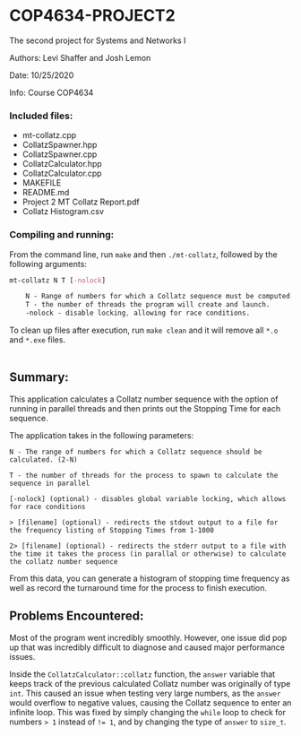 # COP4634-PROJECT2
The second project for Systems and Networks I

Authors: Levi Shaffer and Josh Lemon

Date: 10/25/2020

Info: Course COP4634

### Included files:

* mt-collatz.cpp
* CollatzSpawner.hpp
* CollatzSpawner.cpp
* CollatzCalculator.hpp
* CollatzCalculator.cpp
* MAKEFILE
* README.md
* Project 2 MT Collatz Report.pdf
* Collatz Histogram.csv

### Compiling and running:

From the command line, run `make` and then `./mt-collatz`, followed by the following arguments:

```css
mt-collatz N T [-nolock]

    N - Range of numbers for which a Collatz sequence must be computed.
    T - the number of threads the program will create and launch.
    -nolock - disable locking, allowing for race conditions.
```

To clean up files after execution, run `make clean` and it will remove all `*.o` and `*.exe` files.<br/><br/>

## Summary:  
This application calculates a Collatz number sequence with the option of running in parallel threads and then prints out the Stopping Time for each sequence.

The application takes in the following parameters:

`N - The range of numbers for which a Collatz sequence should be calculated. (2-N)`

`T - the number of threads for the process to spawn to calculate the sequence in parallel`

`[-nolock] (optional) - disables global variable locking, which allows for race conditions`

`> [filename] (optional) - redirects the stdout output to a file for the frequency listing of Stopping Times from 1-1000`

`2> [filename] (optional) - redirects the stderr output to a file with the time it takes the process (in parallal or otherwise) to calculate the collatz number sequence`

From this data, you can generate a histogram of stopping time frequency as well as record the turnaround time for the process to finish execution.

## Problems Encountered:

Most of the program went incredibly smoothly. However, one issue did pop up that was incredibly difficult to diagnose and caused major performance issues. 

Inside the `CollatzCalculator::collatz` function, the `answer` variable that keeps track of the previous calculated Collatz number was originally of type `int`. This caused an issue when testing very large numbers, as the `answer` would overflow to negative values, causing the Collatz sequence to enter an infinite loop. This was fixed by simply changing the `while` loop to check for numbers `> 1` instead of `!= 1`, and by changing the type of `answer` to `size_t`.